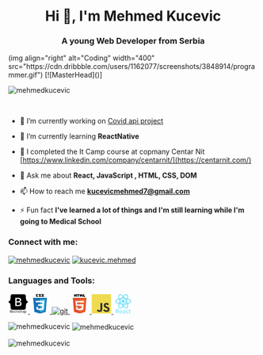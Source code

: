 <h1 align="center">Hi 👋, I'm Mehmed Kucevic</h1>
<h3 align="center">A young Web Developer from Serbia</h3>
(img align="right" alt="Coding" width="400" src="https://cdn.dribbble.com/users/1162077/screenshots/3848914/programmer.gif")
[![MasterHead]()]
<p align="left"> <img src="https://komarev.com/ghpvc/?username=mehmedkucevic&label=Profile%20views&color=0e75b6&style=flat" alt="mehmedkucevic" /> </p>

<p align="left"> <a href="https://twitter.com/" target="blank"><img src="https://img.shields.io/twitter/follow/?logo=twitter&style=for-the-badge" alt="" /></a> </p>

- 🔭 I’m currently working on [Covid api project](https://github.com/mehmedkucevic/Covid19App)

- 🌱 I’m currently learning **ReactNative**

- 👯 I completed the It Camp course at copmany Centar Nit [https://www.linkedin.com/company/centarnit/](https://centarnit.com/)

- 💬 Ask me about **React, JavaScript , HTML, CSS, DOM**

- 📫 How to reach me **kucevicmehmed7@gmail.com**

- ⚡ Fun fact **I've learned a lot of things and I'm still learning while I'm going to Medical School**

<h3 align="left">Connect with me:</h3>
<p align="left">
<a href="https://linkedin.com/in/mehmedkucevic" target="blank"><img align="center" src="https://raw.githubusercontent.com/rahuldkjain/github-profile-readme-generator/master/src/images/icons/Social/linked-in-alt.svg" alt="mehmedkucevic" height="30" width="40" /></a>
<a href="https://instagram.com/kucevic.mehmed" target="blank"><img align="center" src="https://raw.githubusercontent.com/rahuldkjain/github-profile-readme-generator/master/src/images/icons/Social/instagram.svg" alt="kucevic.mehmed" height="30" width="40" /></a>
</p>

<h3 align="left">Languages and Tools:</h3>
<p align="left"> <a href="https://getbootstrap.com" target="_blank" rel="noreferrer"> <img src="https://raw.githubusercontent.com/devicons/devicon/master/icons/bootstrap/bootstrap-plain-wordmark.svg" alt="bootstrap" width="40" height="40"/> </a> <a href="https://www.w3schools.com/css/" target="_blank" rel="noreferrer"> <img src="https://raw.githubusercontent.com/devicons/devicon/master/icons/css3/css3-original-wordmark.svg" alt="css3" width="40" height="40"/> </a> <a href="https://git-scm.com/" target="_blank" rel="noreferrer"> <img src="https://www.vectorlogo.zone/logos/git-scm/git-scm-icon.svg" alt="git" width="40" height="40"/> </a> <a href="https://www.w3.org/html/" target="_blank" rel="noreferrer"> <img src="https://raw.githubusercontent.com/devicons/devicon/master/icons/html5/html5-original-wordmark.svg" alt="html5" width="40" height="40"/> </a> <a href="https://developer.mozilla.org/en-US/docs/Web/JavaScript" target="_blank" rel="noreferrer"> <img src="https://raw.githubusercontent.com/devicons/devicon/master/icons/javascript/javascript-original.svg" alt="javascript" width="40" height="40"/> </a> <a href="https://reactjs.org/" target="_blank" rel="noreferrer"> <img src="https://raw.githubusercontent.com/devicons/devicon/master/icons/react/react-original-wordmark.svg" alt="react" width="40" height="40"/> </a> </p>

<p><img align="left" src="https://github-readme-stats.vercel.app/api/top-langs?username=mehmedkucevic&show_icons=true&locale=en&layout=compact" alt="mehmedkucevic" /></p>

<p>&nbsp;<img align="center" src="https://github-readme-stats.vercel.app/api?username=mehmedkucevic&show_icons=true&locale=en" alt="mehmedkucevic" /></p>

<p><img align="center" src="https://github-readme-streak-stats.herokuapp.com/?user=mehmedkucevic&" alt="mehmedkucevic" /></p>

